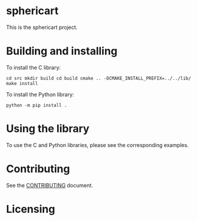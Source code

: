 # sphericart

This is the sphericart project.

# Building and installing

To install the C library:

`
cd src
mkdir build
cd build
cmake .. -DCMAKE_INSTALL_PREFIX=../../lib/
make install
`

To install the Python library:

`python -m pip install .`

# Using the library

To use the C and Python libraries, please see the corresponding examples.

# Contributing

See the [CONTRIBUTING](CONTRIBUTING.md) document.

# Licensing

<!--
Please go to https://choosealicense.com/licenses/ and choose a license that
fits your needs. The recommended license for a project of this type is the
Boost Software License 1.0.
-->
